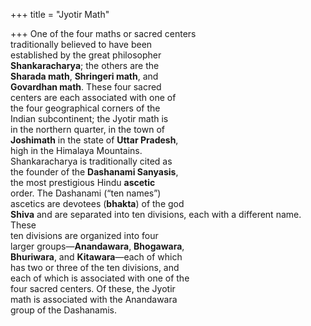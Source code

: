 +++
title = "Jyotir Math"

+++
One of the four maths or sacred centers  
traditionally believed to have been  
established by the great philosopher  
**Shankaracharya**; the others are the  
**Sharada math**, **Shringeri math**, and  
**Govardhan math**. These four sacred  
centers are each associated with one of  
the four geographical corners of the  
Indian subcontinent; the Jyotir math is  
in the northern quarter, in the town of  
**Joshimath** in the state of **Uttar Pradesh**,  
high in the Himalaya Mountains.  
Shankaracharya is traditionally cited as  
the founder of the **Dashanami Sanyasis**,  
the most prestigious Hindu **ascetic**  
order. The Dashanami (“ten names”)  
ascetics are devotees (**bhakta**) of the god  
**Shiva** and are separated into ten divisions, each with a different name. These  
ten divisions are organized into four  
larger groups—**Anandawara**, **Bhogawara**,  
**Bhuriwara**, and **Kitawara**—each of which  
has two or three of the ten divisions, and  
each of which is associated with one of the  
four sacred centers. Of these, the Jyotir  
math is associated with the Anandawara  
group of the Dashanamis.